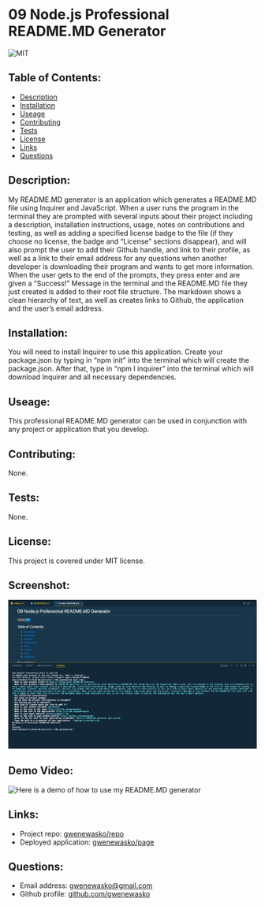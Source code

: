 # 09 Node.js Professional README.MD Generator

![MIT](https://img.shields.io/badge/License-MIT-blue.svg)

## Table of Contents:

- [Description](#description)
- [Installation](#installation)
- [Useage](#useage)
- [Contributing](#contributing)
- [Tests](#tests)
- [License](#license)
- [Links](#links)
- [Questions](#questions)

## Description:

My README.MD generator is an application which generates a README.MD file using Inquirer and JavaScript. When a user runs the program in the terminal they are prompted with several inputs about their project including a description, installation instructions, usage, notes on contributions and testing, as well as adding a specified license badge to the file (if they choose no license, the badge and “License” sections disappear), and will also prompt the user to add their Github handle, and link to their profile, as well as a link to their email address for any questions when another developer is downloading their program and wants to get more information. When the user gets to the end of the prompts, they press enter and are given a “Success!” Message in the terminal and the README.MD file they just created is added to their root file structure. The markdown shows a clean hierarchy of text, as well as creates links to Github, the application and the user’s email address.

## Installation:

You will need to install Inquirer to use this application. Create your package.json by typing in “npm init” into the terminal which will create the package.json. After that, type in “npm I inquirer” into the terminal which will download Inquirer and all necessary dependencies.

## Useage:

This professional README.MD generator can be used in conjunction with any project or application that you develop.

## Contributing:

None.

## Tests:

None.

## License:

This project is covered under MIT license.

## Screenshot:

![application screenshot](./img/HW09.png)

## Demo Video:

![Here is a demo of how to use my README.MD generator](https://drive.google.com/file/d/1-aQxjQ9u3-QqKi86MFfPT87U8YH9y2NL/view?usp=sharing)

## Links:

- Project repo: [gwenewasko/repo](https://github.com/gwenewasko/Read-Me-Generator---HW9)
- Deployed application: [gwenewasko/page](https://github.com/gwenewasko/Read-Me-Generator---HW9)

## Questions:

- Email address: gwenewasko@gmail.com
- Github profile: [github.com/gwenewasko](https://github.com/gwenewasko)
